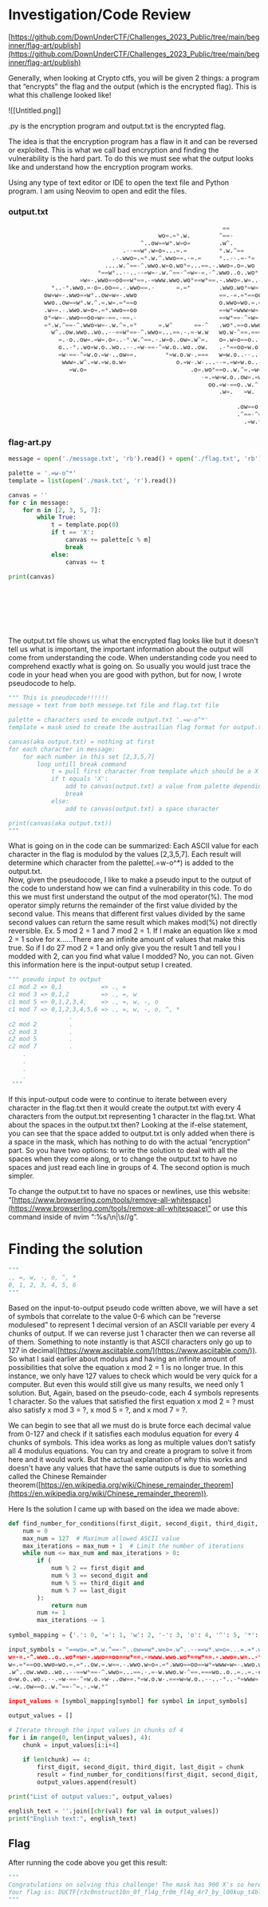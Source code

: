# Investigation/Code Review

[https://github.com/DownUnderCTF/Challenges_2023_Public/tree/main/beginner/flag-art/publish](https://github.com/DownUnderCTF/Challenges_2023_Public/tree/main/beginner/flag-art/publish)

Generally, when looking at Crypto ctfs, you will be given 2 things: a program that “encrypts” the flag and the output (which is the encrypted flag). This is what this challenge looked like!

![[Untitled.png]]

.py is the encryption program and output.txt is the encrypted flag.

The idea is that the encryption program has a flaw in it and can be reversed or exploited. This is what we call bad encryption and finding the vulnerability is the hard part. To do this we must see what the output looks like and understand how the encryption program works.

Using any type of text editor or IDE to open the text file and Python program. I am using Neovim to open and edit the files.

### output.txt

```Python
                                                			==                      
                                          wo=.=*.w.        ^==-                     
                                     ^..ow==w*.w=o=        .w^.                                 
                                .--==w*.w=o=...=.=         *.w.^==                              
                             .-.wwo=.=*.w.^.wwo==.-=.=     *..--.=-*=                           
                           ....w.^==-^.wwo.w=o.wo*=...==.-.wwo=.o=.wo                           
                         *==w*..--..--=w=-.w.^==-^=w=-=.-^.wwo..o..wo*                          
                    =w=-.wwo==oo==w*==.-=www.wwo.wo*==w*==.-.wwo=.w=..-                         
            *..-*.wwo.=-o=.oo==.-.wwo==.-      =.=*        .wwo.wo*=w=-..                       
          ow=w=-.wwo==w*..ow=w=-.wwo                       ==.-=.=*==oo=w=-.                    
          wwo..ow==w*.w.^.=.w=.=*==o                       o.wwo=wo.=.=*..ow.=                  
          .w==.-.wwo.w=o=.=*.wwo==oo                       ==w*=www=w=-.wwo.w=o.w               
          o*=w=-.wwo==oo=w=-==.-==.-                       ==w*==-^=w=-.wwo..--=.               
          =*.w.^==-^.wwo=w=-.w.^=.=*      =.w^      ==-^   .wo*.==o.wwo=wo^=.=*=.               
            w^..ow.wwo..wo..--==w*==-^.wwo=...==.-.=-w.w   wo.w-^==.===wo..o..=..               
              =.-o..ow=.=w=.o=..-*.w.^==.-.w=o..ow=.w^=.   o=.w=o==o...-*.w.^=w.                
              o..-*..wo=w.o..wo..--.=w-==-^=w.o..wo..ow.   .-*==oo=w.o..wo..--.                 
              =w-==-^=w.o.=w-..ow==.        *=w.o.w-.===   w=w.o..--..-*..-*=                   
               www=.w^.=w.=w.o.w=              o.=w-.w-...--=.=w=w.o..-*..ow                    
                 =w.o=                             .o=.wo*==o..w.^=.=w==.                       
                                                      -=.=w=w.o..ow=.=w==                       
                                                        oo.=w-==o..w.^.=                        
                                                           .w=.   =w.                           
                                                                                                
                                                                .ow==o..w                       
                                                                .^==-^=.-                       
                                                                  .=w.*
```

### flag-art.py

```Python
message = open('./message.txt', 'rb').read() + open('./flag.txt', 'rb').read()

palette = '.=w-o^*'
template = list(open('./mask.txt', 'r').read())

canvas = ''
for c in message:
    for m in [2, 3, 5, 7]:
        while True:
            t = template.pop(0)
            if t == 'X':
                canvas += palette[c % m]
                break
            else:
                canvas += t

print(canvas)









```

  

The output.txt file shows us what the encrypted flag looks like but it doesn't tell us what is important, the important information about the output will come from understanding the code. When understanding code you need to comprehend exactly what is going on. So usually you would just trace the code in your head when you are good with python, but for now, I wrote pseudocode to help.

```Python
""" This is pseudocode!!!!!!
message = text from both messege.txt file and flag.txt file

palette = characters used to encode output.txt '.=w-o^*'
template = mask used to create the austrailian flag format for output.txt

canvas(aka output.txt) = nothing at first
for each character in message:
	for each number in this set [2,3,5,7]
		loop untill break command
			t = pull first character from template which should be a X or space value
			if t equals 'X':
				add to canvas(output.txt) a value from palette depending on the result of {[c % m]= [(ascii value of character from message) Modulo (value from [2,3,5,7])}
				break
			else:
				add to canvas(output.txt) a space character

print(canvas(aka output.txt))
"""
```

What is going on in the code can be summarized: Each ASCII value for each character in the flag is modulod by the values [2,3,5,7]. Each result will determine which character from the palette(.=w-o^*) is added to the output.txt.  
Now, given the pseudocode, I like to make a pseudo input to the output of the code to understand how we can find a vulnerability in this code. To do this we must first understand the output of the mod operator(%). The mod operator simply returns the remainder of the first value divided by the second value. This means that different first values divided by the same second values can return the same result which makes mod(%) not directly reversible. Ex. 5 mod 2 = 1 and 7 mod 2 = 1. If I make an equation like x mod 2 = 1 solve for x……There are an infinite amount of values that make this true. So if I do 27 mod 2 = 1 and only give you the result 1 and tell you I modded with 2, can you find what value I modded? No, you can not. Given this information here is the input-output setup I created.  

```Python
""" pseudo input to output                                         
c1 mod 2 => 0,1           => ., =
c1 mod 3 => 0,1,2         => ., =, w
c1 mod 5 => 0,1,2,3,4,    => ., =, w, -, o
c1 mod 7 => 0,1,2,3,4,5,6 => ., =, w, -, o, ^, *
                 .  
c2 mod 2         .
c2 mod 3         .
c2 mod 5         .
c2 mod 7         .
    .
    .
    .
    .
 """
```

If this input-output code were to continue to iterate between every character in the flag.txt then it would create the output.txt with every 4 characters from the output.txt representing 1 character in the flag.txt. What about the spaces in the output.txt then? Looking at the if-else statement, you can see that the space added to output.txt is only added when there is a space in the mask, which has nothing to do with the actual “encryption” part. So you have two options: to write the solution to deal with all the spaces when they come along, or to change the output.txt to have no spaces and just read each line in groups of 4. The second option is much simpler.

To change the output.txt to have no spaces or newlines, use this website: “[https://www.browserling.com/tools/remove-all-whitespace](https://www.browserling.com/tools/remove-all-whitespace)” or use this command inside of nvim “:%s/\n\|\s//g”.

# Finding the solution

```Python
"""
., =, w, -, o, ^, *
0, 1, 2, 3, 4, 5, 6
"""
```

Based on the input-to-output pseudo code written above, we will have a set of symbols that correlate to the value 0-6 which can be “reverse modulesed” to represent 1 decimal version of an ASCII variable per every 4 chunks of output. If we can reverse just 1 character then we can reverse all of them. Something to note instantly is that ASCII characters only go up to 127 in decimal([https://www.asciitable.com/](https://www.asciitable.com/)). So what I said earlier about modulus and having an infinite amount of possibilities that solve the equation x mod 2 = 1 is no longer true. In this instance, we only have 127 values to check which would be very quick for a computer. But even this would still give us many results, we need only 1 solution. But, Again, based on the pseudo-code, each 4 symbols represents 1 character. So the values that satisfied the first equation x mod 2 = ? must also satisfy x mod 3 = ?, x mod 5 = ?, and x mod 7 = ?.

We can begin to see that all we must do is brute force each decimal value from 0-127 and check if it satisfies each modulus equation for every 4 chunks of symbols. This idea works as long as multiple values don’t satisfy all 4 modulus equations. You can try and create a program to solve it from here and it would work. But the actual explanation of why this works and doesn't have any values that have the same outputs is due to something called the Chinese Remainder theorem([https://en.wikipedia.org/wiki/Chinese_remainder_theorem](https://en.wikipedia.org/wiki/Chinese_remainder_theorem)).

Here Is the solution I came up with based on the idea we made above:

```Python
def find_number_for_conditions(first_digit, second_digit, third_digit, last_digit):
    num = 0
    max_num = 127  # Maximum allowed ASCII value
    max_iterations = max_num + 1  # Limit the number of iterations
    while num <= max_num and max_iterations > 0:
        if (
            num % 2 == first_digit and
            num % 3 == second_digit and
            num % 5 == third_digit and
            num % 7 == last_digit
        ):
            return num
        num += 1
        max_iterations -= 1
 
symbol_mapping = {'.': 0, '=': 1, 'w': 2, '-': 3, 'o': 4, '^': 5, '*': 6}

input_symbols = "==wo=.=*.w.^==-^..ow==w*.w=o=.w^..--==w*.w=o=...=.=*.w.^==.-.wwo=.=*.w.^.wwo==.-=.=*..--.=-*=....w.^==-^.wwo.w=o.wo*=...==.-.wwo=.o=.wo*==w*..--..--=w=-.w.^==-^=
w=-=.-^.wwo..o..wo*=w=-.wwo==oo==w*==.-=www.wwo.wo*==w*==.-.wwo=.w=..-*..-*.wwo.=-o=.oo==.-.wwo==.-=.=*.wwo.wo*=w=-..ow=w=-.wwo==w*..ow=w=-.wwo==.-=.=*==oo=w=-.wwo..ow==w*.w.^.=.
w=.=*==oo.wwo=wo.=.=*..ow.=.w==.-.wwo.w=o=.=*.wwo==oo==w*=www=w=-.wwo.w=o.wo*=w=-.wwo==oo=w=-==.-==.-==w*==-^=w=-.wwo..--=.=*.w.^==-^.wwo=w=-.w.^=.=*=.w^==-^.wo*.==o.wwo=wo^=.=*=
.w^..ow.wwo..wo..--==w*==-^.wwo=...==.-.=-w.wwo.w-^==.===wo..o..=..=.-o..ow=.=w=.o=..-*.w.^==.-.w=o..ow=.w^=.o=.w=o==o...-*.w.^=w.o..-*..wo=w.o..wo..--.=w-==-^=w.o..wo..ow..-*==o
o=w.o..wo..--.=w-==-^=w.o.=w-..ow==.*=w.o.w-.===w=w.o..--..-*..-*=www=.w^.=w.=w.o.w=o.=w-.w-...--=.=w=w.o..-*..ow=w.o=.o=.wo*==o..w.^=.=w==.-=.=w=w.o..ow=.=w==oo.=w-==o..w.^.=.w=
.=w..ow==o..w.^==-^=.-.=w.*"

input_values = [symbol_mapping[symbol] for symbol in input_symbols]

output_values = []

# Iterate through the input values in chunks of 4
for i in range(0, len(input_values), 4):
    chunk = input_values[i:i+4]
    
    if len(chunk) == 4:
        first_digit, second_digit, third_digit, last_digit = chunk
        result = find_number_for_conditions(first_digit, second_digit, third_digit, last_digit)
        output_values.append(result)

print("List of output values:", output_values)

english_text = ''.join([chr(val) for val in output_values])
print("English text:", english_text)
```

## Flag

After running the code above you get this result:

```Python
"""
Congratulations on solving this challenge! The mask has 900 X's so here are some random words to make the message long enough. 
Your flag is: DUCTF{r3c0nstruct10n_0f_fl4g_fr0m_fl4g_4r7_by_l00kup_t4bl3_0r_ch1n3s3_r3m41nd3r1ng?}
"""
```
